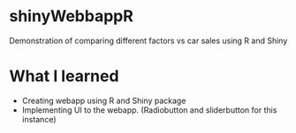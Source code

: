 # shinyWebbappR
Demonstration of comparing different factors vs car sales using R and Shiny
# What I learned
- Creating webapp using R and Shiny package
- Implementing UI to the webapp. (Radiobutton and sliderbutton for this instance)
